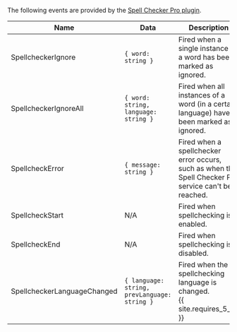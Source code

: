 The following events are provided by the [Spell Checker Pro plugin]({{site.baseurl}}/plugins/premium/tinymcespellchecker/).

| Name                        | Data                                         | Description                                                                                     |
| --------------------------- | -------------------------------------------- | ----------------------------------------------------------------------------------------------- |
| SpellcheckerIgnore          | `{ word: string }`                           | Fired when a single instance of a word has been marked as ignored.                              |
| SpellcheckerIgnoreAll       | `{ word: string, language: string }`         | Fired when all instances of a word (in a certain language) have been marked as ignored.                                  |
| SpellcheckError             | `{ message: string }`                        | Fired when a spellchecker error occurs, such as when the Spell Checker Pro service can't be reached. |
| SpellcheckStart             | N/A                                          | Fired when spellchecking is enabled.                                                            |
| SpellcheckEnd               | N/A                                          | Fired when spellchecking is disabled.                                                           |
| SpellcheckerLanguageChanged | `{ language: string, prevLanguage: string }` | Fired when the spellchecking language is changed.<br>{{ site.requires_5_7v }}                      |
